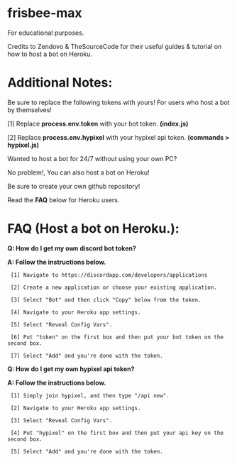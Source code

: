 # frisbee-max
For educational purposes.

Credits to Zendovo & TheSourceCode for their useful guides & tutorial on how to host a bot on Heroku.

# Additional Notes:
Be sure to replace the following tokens with yours!
For users who host a bot by themselves!

[1] Replace **process.env.token** with your bot token. **(index.js)**

[2] Replace **process.env.hypixel** with your hypixel api token. **(commands > hypixel.js)**

Wanted to host a bot for 24/7 without using your own PC?

No problem!, You can also host a bot on Heroku!

Be sure to create your own github repository!

Read the **FAQ** below for Heroku users.

# FAQ (Host a bot on Heroku.):
**Q: How do I get my own discord bot token?**

**A: Follow the instructions below.**

     [1] Navigate to https://discordapp.com/developers/applications
     
     [2] Create a new application or choose your existing application.
     
     [3] Select "Bot" and then click "Copy" below from the token.
     
     [4] Navigate to your Heroku app settings.
     
     [5] Select "Reveal Config Vars".
     
     [6] Put "token" on the first box and then put your bot token on the second box.
     
     [7] Select "Add" and you're done with the token.
     
**Q: How do I get my own hypixel api token?**

**A: Follow the instructions below.**

     [1] Simply join hypixel, and then type "/api new".
     
     [2] Navigate to your Heroku app settings.
     
     [3] Select "Reveal Config Vars".
     
     [4] Put "hypixel" on the first box and then put your api key on the second box.
     
     [5] Select "Add" and you're done with the token.

